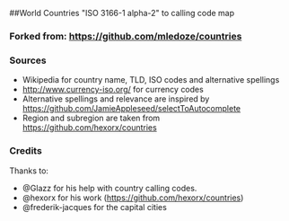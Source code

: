 ##World Countries "ISO 3166-1 alpha-2" to calling code map

### Forked from: https://github.com/mledoze/countries

### Sources
 - Wikipedia for country name, TLD, ISO codes and alternative spellings
 - http://www.currency-iso.org/ for currency codes
 - Alternative spellings and relevance are inspired by https://github.com/JamieAppleseed/selectToAutocomplete
 - Region and subregion are taken from https://github.com/hexorx/countries

### Credits
Thanks to:
 - @Glazz for his help with country calling codes.
 - @hexorx for his work (https://github.com/hexorx/countries)
 - @frederik-jacques for the capital cities
